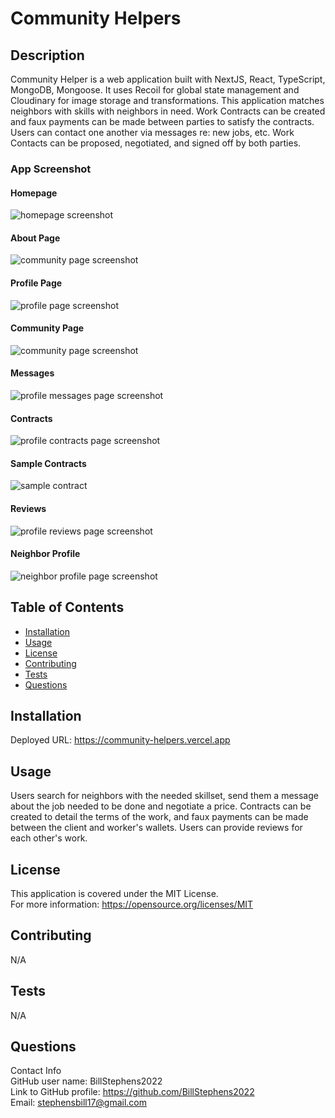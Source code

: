 # Community Helpers

## Description
Community Helper is a web application built with NextJS, React, TypeScript, MongoDB, Mongoose. It uses Recoil for global state management and Cloudinary for image storage and transformations.  This application matches neighbors with skills with neighbors in need. Work Contracts can be created and faux payments can be made between parties to satisfy the contracts.  Users can contact one another via messages re: new jobs, etc.  Work Contacts can be proposed, negotiated, and signed off by both parties.

### App Screenshot

#### Homepage

![homepage screenshot](./src/app/images/screenshot1.png)

#### About Page

![community page screenshot](./src/app/images/screenshot2.png)

#### Profile Page

![profile page screenshot](./src/app/images/screenshot3.png)

#### Community Page

![community page screenshot](./src/app/images/screenshot7.png)

#### Messages

![profile messages page screenshot](./src/app/images/screenshot4.png)

#### Contracts

![profile contracts page screenshot](./src/app/images/screenshot5.png)

#### Sample Contracts

![sample contract](./src/app/images/screenshot9.png)

#### Reviews

![profile reviews page screenshot](./src/app/images/screenshot6.png)

#### Neighbor Profile

![neighbor profile page screenshot](./src/app/images/screenshot8.png)

## Table of Contents

- [Installation](#installation)
- [Usage](#usage)
- [License](#license)
- [Contributing](#contributing)
- [Tests](#tests)
- [Questions](#questions)

## Installation

Deployed URL:  https://community-helpers.vercel.app

## Usage

Users search for neighbors with the needed skillset, send them a message about the job needed to be done and negotiate a price.  Contracts can be created to detail the terms of the work, and faux payments can be made between the client and worker's wallets.  Users can provide reviews for each other's work.

## License

This application is covered under the MIT License.
<br>For more information: https://opensource.org/licenses/MIT

## Contributing

N/A

## Tests

N/A

## Questions

Contact Info<br>
GitHub user name: BillStephens2022<br>
Link to GitHub profile: https://github.com/BillStephens2022<br>
Email: stephensbill17@gmail.com
